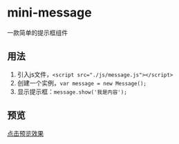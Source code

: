 # mini-message
一款简单的提示框组件
## 用法
1. 引入js文件，`<script src="./js/message.js"></script>`
2. 创建一个实例，`var message = new Message();`
3. 显示提示框：`message.show('我是内容');`
## 预览
[点击预览效果](https://zhongzhifa.github.io/mini-message/index.html)